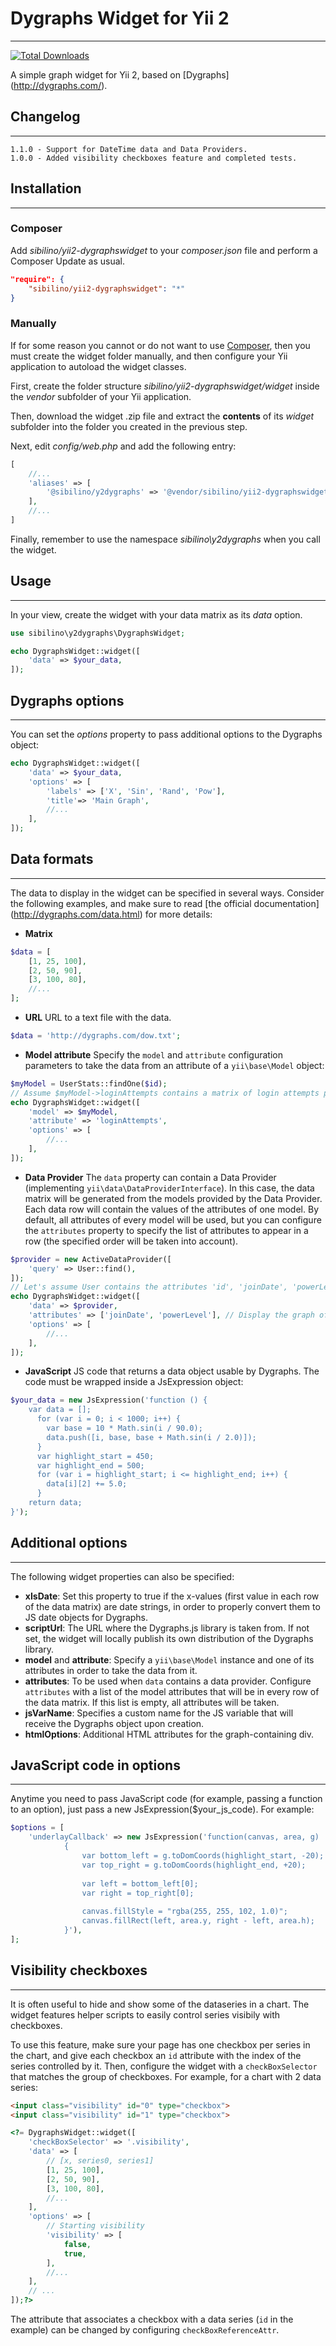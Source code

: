 # Dygraphs Widget for Yii 2
---------------------------
[![Total Downloads](https://poser.pugx.org/sibilino/yii2-dygraphswidget/downloads)](https://packagist.org/packages/sibilino/yii2-dygraphswidget)

A simple graph widget for Yii 2, based on [Dygraphs] (http://dygraphs.com/).

## Changelog
------------
```
1.1.0 - Support for DateTime data and Data Providers.
1.0.0 - Added visibility checkboxes feature and completed tests.
```

## Installation
---------------

### Composer

Add *sibilino/yii2-dygraphswidget* to your *composer.json* file and perform a Composer Update as usual.
```json
"require": {
	"sibilino/yii2-dygraphswidget": "*"
}
```

### Manually

If for some reason you cannot or do not want to use [Composer](https://getcomposer.org/ "Composer"), then you must create the widget folder manually, and then configure your Yii application to autoload the widget classes.

First, create the folder structure _sibilino/yii2-dygraphswidget/widget_ inside the _vendor_ subfolder of your Yii application.

Then, download the widget .zip file and extract the **contents** of its _widget_ subfolder into the folder you created in the previous step.

Next, edit _config/web.php_ and add the following entry:
```php
[
	//...
	'aliases' => [
		'@sibilino/y2dygraphs' => '@vendor/sibilino/yii2-dygraphswidget/widget',
	],
	//...
]
```

Finally, remember to use the namespace _sibilino\y2dygraphs_ when you call the widget.

## Usage
--------
In your view, create the widget with your data matrix as its *data* option.
```php
use sibilino\y2dygraphs\DygraphsWidget;

echo DygraphsWidget::widget([
	'data' => $your_data,
]);
```

## Dygraphs options
-------------------
You can set the *options* property to pass additional options to the Dygraphs object:
```php
echo DygraphsWidget::widget([
	'data' => $your_data,
	'options' => [
		'labels' => ['X', 'Sin', 'Rand', 'Pow'],
		'title'=> 'Main Graph',
		//...
	],
]);
```

## Data formats
---------------
The data to display in the widget can be specified in several ways. Consider the following examples, and make sure to read [the official documentation] (http://dygraphs.com/data.html) for more details:
- **Matrix**
```php
$data = [
	[1, 25, 100],
	[2, 50, 90],
	[3, 100, 80],
	//...
];
```
- **URL**
URL to a text file with the data.
```php
$data = 'http://dygraphs.com/dow.txt';
```
- **Model attribute**
Specify the `model` and `attribute` configuration parameters to take the data from an attribute of a `yii\base\Model` object:
```php
$myModel = UserStats::findOne($id);
// Assume $myModel->loginAttempts contains a matrix of login attempts per day
echo DygraphsWidget::widget([
	'model' => $myModel,
	'attribute' => 'loginAttempts',
	'options' => [
		//...
	],
]);
```

- **Data Provider**
The `data` property can contain a Data Provider (implementing `yii\data\DataProviderInterface`). In  this case, the
data matrix will be generated from the models provided by the Data Provider. Each data row will contain the values of
the attributes of one model. By default, all attributes of every model will be used, but you can configure the `attributes`
property to specify the list of attributes to appear in a row (the specified order will be taken into account).
```php
$provider = new ActiveDataProvider([
    'query' => User::find(),
]);
// Let's assume User contains the attributes 'id', 'joinDate', 'powerLevel'
echo DygraphsWidget::widget([
	'data' => $provider,
	'attributes' => ['joinDate', 'powerLevel'], // Display the graph of powerLevel by joinDate
	'options' => [
		//...
	],
]);
```

- **JavaScript**
JS code that returns a data object usable by Dygraphs. The code must be wrapped inside a JsExpression object:
```php
$your_data = new JsExpression('function () {
	var data = [];
      for (var i = 0; i < 1000; i++) {
        var base = 10 * Math.sin(i / 90.0);
        data.push([i, base, base + Math.sin(i / 2.0)]);
      }
      var highlight_start = 450;
      var highlight_end = 500;
      for (var i = highlight_start; i <= highlight_end; i++) {
        data[i][2] += 5.0;
      }
	return data;
}');
```

## Additional options
---------------------
The following widget properties can also be specified:
- **xIsDate**: Set this property to true if the x-values (first value in each row of the data matrix) are date strings, in order to properly convert them to JS date objects for Dygraphs.
- **scriptUrl**: The URL where the Dygraphs.js library is taken from. If not set, the widget will locally publish its own distribution of the Dygraphs library.
- **model** and **attribute**: Specify a `yii\base\Model` instance and one of its attributes in order to take the data from it.
- **attributes**: To be used when `data` contains a data provider. Configure `attributes` with a list of the model
attributes that will be in every row of the data matrix. If this list is empty, all attributes will be taken.
- **jsVarName**: Specifies a custom name for the JS variable that will receive the Dygraphs object upon creation.
- **htmlOptions**: Additional HTML attributes for the graph-containing div.

## JavaScript code in options
-----------------------------
Anytime you need to pass JavaScript code (for example, passing a function to an option), just pass a new JsExpression($your_js_code). For example:
```php
$options = [
    'underlayCallback' => new JsExpression('function(canvas, area, g)
            {
                var bottom_left = g.toDomCoords(highlight_start, -20);
                var top_right = g.toDomCoords(highlight_end, +20);
 
                var left = bottom_left[0];
                var right = top_right[0];
 
                canvas.fillStyle = "rgba(255, 255, 102, 1.0)";
                canvas.fillRect(left, area.y, right - left, area.h);
            }'),
];
```

## Visibility checkboxes
------------------------
It is often useful to hide and show some of the dataseries in a chart. The widget features helper scripts to easily control series visibily with checkboxes.

To use this feature, make sure your page has one checkbox per series in the chart, and give each checkbox an `id` attribute with the index of the series controlled by it.
Then, configure the widget with a `checkBoxSelector` that matches the group of checkboxes. For example, for a chart with 2 data series:
```html
<input class="visibility" id="0" type="checkbox">
<input class="visibility" id="1" type="checkbox">
```
```php
<?= DygraphsWidget::widget([
	'checkBoxSelector' => '.visibility',
	'data' => [
		// [x, series0, series1]
		[1, 25, 100],
		[2, 50, 90],
		[3, 100, 80],
		//...
	],
	'options' => [
		// Starting visibility
		'visibility' => [
			false,
			true,
		],
		//...
	],
	// ...
]);?>
```

The attribute that associates a checkbox with a data series (`id` in the example) can be changed by configuring `checkBoxReferenceAttr`.
